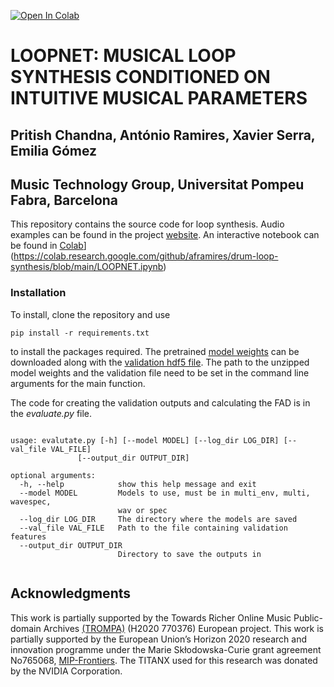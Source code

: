 [![Open In Colab](https://colab.research.google.com/assets/colab-badge.svg)](https://colab.research.google.com/github/aframires/drum-loop-synthesis/blob/main/LOOPNET.ipynb)


<h1>LOOPNET: MUSICAL LOOP SYNTHESIS CONDITIONED ON INTUITIVE MUSICAL PARAMETERS</h1>

<h2>Pritish Chandna, António Ramires, Xavier Serra, Emilia Gómez</h2>

<h2>Music Technology Group, Universitat Pompeu Fabra, Barcelona</h2>

This repository contains the source code for loop synthesis. Audio examples can be found in the project [website](https://aframires.github.io/drum-loop-synthesis/). An interactive notebook can be found in [Colab](https://colab.research.google.com/assets/colab-badge.svg)](https://colab.research.google.com/github/aframires/drum-loop-synthesis/blob/main/LOOPNET.ipynb)


<h3>Installation</h3>
To install, clone the repository and use <pre><code>pip install -r requirements.txt </code></pre> to install the packages required.
The pretrained <a href="https://drive.google.com/drive/folders/1iAf4MSLH5yQblWGYkdxBi0NbFpEArJkb?usp=sharing" rel="nofollow"> model weights</a> can be downloaded along with the <a href="https://drive.google.com/file/d/1Tj29ktt4KDLNmqhEaxhvUuF-qM4LwO37/view?usp=sharing" rel="nofollow"> validation hdf5 file</a>. The path to the unzipped model weights and the validation file need to be set in the command line arguments for the main function.

 The code for creating the validation outputs and calculating the FAD is in the *evaluate.py* file.  
 <pre><code>
usage: evalutate.py [-h] [--model MODEL] [--log_dir LOG_DIR] [--val_file VAL_FILE]
               [--output_dir OUTPUT_DIR]

optional arguments:
  -h, --help            show this help message and exit
  --model MODEL         Models to use, must be in multi_env, multi, wavespec,
                        wav or spec
  --log_dir LOG_DIR     The directory where the models are saved
  --val_file VAL_FILE   Path to the file containing validation features
  --output_dir OUTPUT_DIR
                        Directory to save the outputs in
  </code></pre> 

 <h2>Acknowledgments</h2>
This work is partially supported by the Towards Richer Online Music Public-domain Archives <a href="https://trompamusic.eu/" rel="nofollow">(TROMPA)</a> (H2020 770376) European project. This work is partially supported by the European Union’s Horizon 2020 research and innovation programme under the Marie Skłodowska-Curie grant agreement No765068, <a href="https://mip-frontiers.eu/" rel="nofollow">MIP-Frontiers</a>. The TITANX used for this research was donated by the NVIDIA Corporation.
